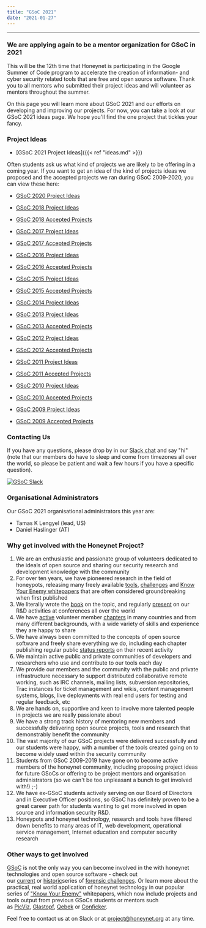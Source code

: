 ```yaml
---
title: "GSoC 2021"
date: "2021-01-27"
---
```


* * *

### We are applying again to be a mentor organization for GSoC in 2021

This will be the 12th time that Honeynet is participating in the Google Summer of Code program to accelerate the creation of information- and cyber security related tools that are free and open source software. Thank you to all mentors who submitted their project ideas and will volunteer as mentors throughout the summer.

On this page you will learn more about GSoC 2021 and our efforts on developing and improving our projects. For now, you can take a look at our GSoC 2021 ideas page. We hope you'll find the one project that tickles your fancy.

### Project Ideas

- [GSoC 2021 Project Ideas]({{< ref "ideas.md" >}})

Often students ask us what kind of projects we are likely to be offering in a coming year. If you want to get an idea of the kind of projects ideas we proposed and the accepted projects we ran during GSoC 2009-2020, you can view these here:

- [GSoC 2020 Project Ideas](https://www.honeynet.org/gsoc/gsoc-2020/google-summer-of-code-2020-project-ideas/)  
    
- [GSoC 2018 Project Ideas](//www.honeynet.org/gsoc/gsoc2018/ideas/)
- [GSoC 2018 Accepted Projects](//www.honeynet.org/gsoc2018/slots)  
    
- [GSoC 2017 Project Ideas](/gsoc/gsoc2017/ideas/)
- [GSoC 2017 Accepted Projects](//www.honeynet.org/gsoc2017/slots)  
    
- [GSoC 2016 Project Ideas](/gsoc/gsoc2016/ideas/)
- [GSoC 2016 Accepted Projects](//www.honeynet.org/gsoc2016/slots)  
    
- [GSoC 2015 Project Ideas](/gsoc/gsoc2015/ideas/)
- [GSoC 2015 Accepted Projects](//www.honeynet.org/gsoc2015/slots)  
    
- [GSoC 2014 Project Ideas](/gsoc/gsoc2014/ideas/)  
    
- [GSoC 2013 Project Ideas](/gsoc/gsoc2013/ideas/)
- [GSoC 2013 Accepted Projects](//www.honeynet.org/gsoc2013/slots)  
    
- [GSoC 2012 Project Ideas](/gsoc/gsoc-2012/ideas/)
- [GSoC 2012 Accepted Projects](//www.honeynet.org/gsoc2012/slots)  
    
- [GSoC 2011 Project Ideas](/gsoc/gsoc2011/ideas/)
- [GSoC 2011 Accepted Projects](//www.honeynet.org/gsoc2011/slots)  
    
- [GSoC 2010 Project Ideas](/gsoc/gsoc2010/ideas/)
- [GSoC 2010 Accepted Projects](//www.honeynet.org/gsoc2010/slots)  
    
- [GSoC 2009 Project Ideas](/gsoc/gsoc2009/ideas/)
- [GSoC 2009 Accepted Projects](//www.honeynet.org/gsoc2009/slots)

### Contacting Us

If you have any questions, please drop by in our [Slack chat](//gsoc-slack.honeynet.org/) and say "hi" (note that our members do have to sleep and come from timezones all over the world, so please be patient and wait a few hours if you have a specific question).

[![GSoC Slack](//gsoc-slack.honeynet.org/badge.svg)](//gsoc-slack.honeynet.org/)

### Organisational Administrators

Our GSoC 2021 organisational administrators this year are:

- Tamas K Lengyel (lead, US)
- Daniel Haslinger (AT)

### Why get involved with the Honeynet Project?

1. We are an enthusiastic and passionate group of volunteers dedicated to the ideals of open source and sharing our security research and development knowledge with the community
2. For over ten years, we have pioneered research in the field of honeypots, releasing many freely available [tools](//www.honeynet.org/project), [challenges](//www.honeynet.org/challenges) and [Know Your Enemy whitepapers](//www.honeynet.org/papers) that are often considered groundbreaking when first published
3. We literally wrote the [book](//old.honeynet.org/book) on the topic, and regularly [present](//old.honeynet.org/speaking/PacSec07_David_Watson_Global_Distributed_Honeynet.pdf) on our R&D activities at conferences all over the world
4. We have [active](//www.honeynet.org/node/371) volunteer member [chapters](//www.honeynet.org/og) in many countries and from many different backgrounds, with a wide variety of skills and experience they are happy to share
5. We have always been committed to the concepts of open source software and freely share everything we do, including each chapter publishing regular public [status reports](//www.honeynet.org/chapter/statusreports) on their recent activity
6. We maintain active public and private communities of developers and researchers who use and contribute to our tools each day
7. We provide our members and the community with the public and private infrastructure necessary to support distributed collaborative remote working, such as IRC channels, mailing lists, subversion repositories, Trac instances for ticket management and wikis, content management systems, blogs, live deployments with real end users for testing and regular feedback, etc
8. We are hands on, supportive and keen to involve more talented people in projects we are really passionate about
9. We have a strong track history of mentoring new members and successfully delivering open source projects, tools and research that demonstrably benefit the community
10. The vast majority of our GSoC projects were delivered successfully and our students were happy, with a number of the tools created going on to become widely used within the security community
11. Students from GSoC 2009-2019 have gone on to become active members of the honeynet community, including proposing project ideas for future GSoCs or offering to be project mentors and organisation administrators (so we can't be too unpleasant a bunch to get involved with!) ;-)
12. We have ex-GSoC students actively serving on our Board of Directors and in Executive Officer positions, so GSoC has definitely proven to be a great career path for students wanting to get more involved in open source and information security R&D.
13. Honeypots and honeynet technology, research and tools have filtered down benefits to many areas of IT, web development, operational service management, Internet education and computer security research

### Other ways to get involved

[GSoC](//summerofcode.withgoogle.com/) is not the only way you can become involved in the with honeynet technologies and open source software - check out our [current](//www.honeynet.org/challenges) or [historic](//old.honeynet.org/misc/chall.html)series of [forensic challenges](//www.honeynet.org/challenges). Or learn more about the practical, real world application of honeynet technology in our popular series of ["Know Your Enemy"](//www.honeynet.org/papers) whitepapers, which now include projects and tools output from previous GSoCs students or mentors such as [PicViz](//www.honeynet.org/node/499), [Glastopf](//www.honeynet.org/papers/KYT_glastopf), [Qebek](//www.honeynet.org/papers/KYT_qebek) or [Conficker](//www.honeynet.org/papers/conficker).

Feel free to contact us at on Slack or at [project@honeynet.org](mailto:project@honeynet.org) at any time.
